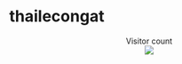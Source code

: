 # thailecongat
<p align="center"> 
  Visitor count<br>
  <img src="https://profile-counter.glitch.me/thailecongat/count.svg" />
</p>
